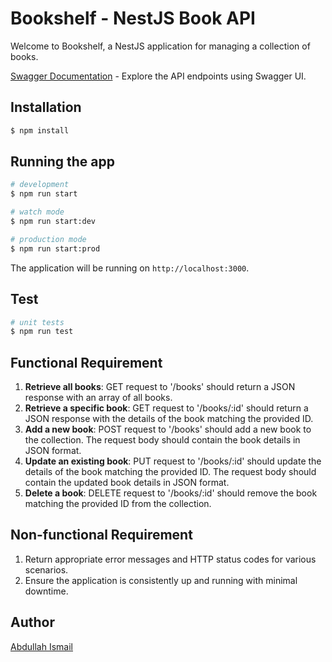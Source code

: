 # Bookshelf - NestJS Book API

Welcome to Bookshelf, a NestJS application for managing a collection of books.

[Swagger Documentation](https://book-shelf-qlvq.onrender.com/api) - Explore the API endpoints using Swagger UI.


## Installation 

```bash
$ npm install
```

## Running the app

```bash
# development
$ npm run start

# watch mode
$ npm run start:dev

# production mode
$ npm run start:prod
```
The application will be running on `http://localhost:3000`.

## Test

```bash
# unit tests
$ npm run test
```

## Functional Requirement

1. **Retrieve all books**: GET request to '/books' should return a JSON response with an array of all books.
2. **Retrieve a specific book**: GET request to '/books/:id' should return a JSON response with the details of the book matching the provided ID.
3. **Add a new book**: POST request to '/books' should add a new book to the collection. The request body should contain the book details in JSON format.
4. **Update an existing book**: PUT request to '/books/:id' should update the details of the book matching the provided ID. The request body should contain the updated book details in JSON format.
5. **Delete a book**: DELETE request to '/books/:id' should remove the book matching the provided ID from the collection.

## Non-functional Requirement

1. Return appropriate error messages and HTTP status codes for various scenarios.
2. Ensure the application is consistently up and running with minimal downtime.

## Author

[Abdullah Ismail](https://github.com/whalewalker)